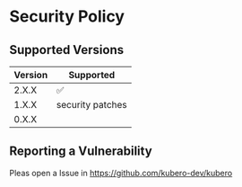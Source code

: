 # Security Policy

## Supported Versions

| Version | Supported          |
| ------- | ------------------ |
| 2.X.X   | :white_check_mark: |
| 1.X.X   | security patches |
| 0.X.X   |  |

## Reporting a Vulnerability

Pleas open a Issue in https://github.com/kubero-dev/kubero

